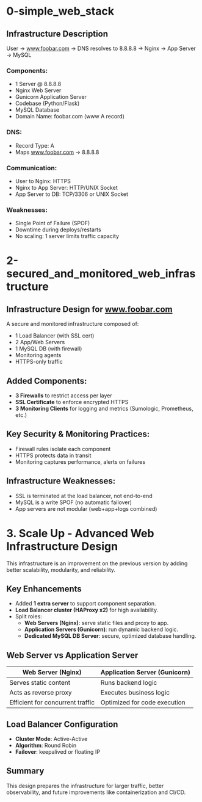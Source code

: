 # 0-simple_web_stack

## Infrastructure Description

User → www.foobar.com → DNS resolves to 8.8.8.8 → Nginx → App Server → MySQL

### Components:
- 1 Server @ 8.8.8.8
- Nginx Web Server
- Gunicorn Application Server
- Codebase (Python/Flask)
- MySQL Database
- Domain Name: foobar.com (www A record)

### DNS:
- Record Type: A
- Maps www.foobar.com → 8.8.8.8

### Communication:
- User to Nginx: HTTPS
- Nginx to App Server: HTTP/UNIX Socket
- App Server to DB: TCP/3306 or UNIX Socket

### Weaknesses:
- Single Point of Failure (SPOF)
- Downtime during deploys/restarts
- No scaling: 1 server limits traffic capacity


# 2-secured_and_monitored_web_infrastructure

## Infrastructure Design for www.foobar.com

A secure and monitored infrastructure composed of:
- 1 Load Balancer (with SSL cert)
- 2 App/Web Servers
- 1 MySQL DB (with firewall)
- Monitoring agents
- HTTPS-only traffic

## Added Components:
- **3 Firewalls** to restrict access per layer
- **SSL Certificate** to enforce encrypted HTTPS
- **3 Monitoring Clients** for logging and metrics (Sumologic, Prometheus, etc.)

## Key Security & Monitoring Practices:
- Firewall rules isolate each component
- HTTPS protects data in transit
- Monitoring captures performance, alerts on failures

## Infrastructure Weaknesses:
- SSL is terminated at the load balancer, not end-to-end
- MySQL is a write SPOF (no automatic failover)
- App servers are not modular (web+app+logs combined)

# 3. Scale Up - Advanced Web Infrastructure Design

This infrastructure is an improvement on the previous version by adding better scalability, modularity, and reliability.

## Key Enhancements

- Added **1 extra server** to support component separation.
- **Load Balancer cluster (HAProxy x2)** for high availability.
- Split roles:
  - **Web Servers (Nginx)**: serve static files and proxy to app.
  - **Application Servers (Gunicorn)**: run dynamic backend logic.
  - **Dedicated MySQL DB Server**: secure, optimized database handling.

## Web Server vs Application Server

| Web Server (Nginx)            | Application Server (Gunicorn)         |
|-------------------------------|----------------------------------------|
| Serves static content         | Runs backend logic                    |
| Acts as reverse proxy         | Executes business logic               |
| Efficient for concurrent traffic | Optimized for code execution         |

## Load Balancer Configuration

- **Cluster Mode**: Active-Active
- **Algorithm**: Round Robin
- **Failover**: keepalived or floating IP

## Summary

This design prepares the infrastructure for larger traffic, better observability, and future improvements like containerization and CI/CD.
